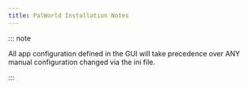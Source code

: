 ```yaml
---
title: PalWorld Installation Notes
---
```


::: note

All app configuration defined in the GUI will take precedence over ANY manual configuration changed via the ini file.

:::
